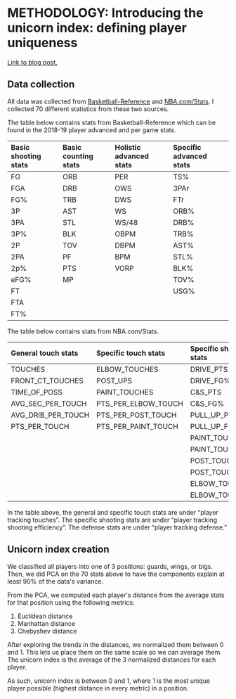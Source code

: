 # METHODOLOGY: Introducing the unicorn index: defining player uniqueness

[Link to blog post.](https://dribbleanalytics.blog/2019/11/unicorn-index)

## Data collection

All data was collected from [Basketball-Reference](http://basketball-reference.com/) and [NBA.com/Stats](https://stats.nba.com/). I collected 70 different statistics from these two sources.

The table below contains stats from Basketball-Reference which can be found in the 2018-19 player advanced and per game stats.

|Basic shooting stats|Basic counting stats|Holistic advanced stats|Specific advanced stats|
:--|:--|:--|:--|
|FG|ORB|PER|TS%|
|FGA|DRB|OWS|3PAr|
|FG%|TRB|DWS|FTr|
|3P|AST|WS|ORB%|
|3PA|STL|WS/48|DRB%|
|3P%|BLK|OBPM|TRB%|
|2P|TOV|DBPM|AST%|
|2PA|PF|BPM|STL%|
|2p%|PTS|VORP|BLK%|
|eFG%|MP||TOV%|
|FT|||USG%|
|FTA||||
|FT%||||

The table below contains stats from NBA.com/Stats.

|General touch stats|Specific touch stats|Specific shooting stats|Defense stats|
:--|:--|:--|:--|
|TOUCHES|ELBOW_TOUCHES|DRIVE_PTS|DFGM|
|FRONT_CT_TOUCHES|POST_UPS|DRIVE_FG%|DFGA|
|TIME_OF_POSS|PAINT_TOUCHES|C&S_PTS|DFG%|
|AVG_SEC_PER_TOUCH|PTS_PER_ELBOW_TOUCH|C&S_FG%| |
|AVG_DRIB_PER_TOUCH|PTS_PER_POST_TOUCH|PULL_UP_PTS| |
|PTS_PER_TOUCH|PTS_PER_PAINT_TOUCH|PULL_UP_FG%| |
|||PAINT_TOUCH_PTS| |
|||PAINT_TOUCH_FG%| |
|||POST_TOUCH_PTS| |
|||POST_TOUCH_FG%| |
|||ELBOW_TOUCH_PTS| |
|||ELBOW_TOUCH_FG%| |

In the table above, the general and specific touch stats are under “player tracking touches”. The specific shooting stats are under “player tracking shooting efficiency”. The defense stats are under “player tracking defense.”

## Unicorn index creation

We classified all players into one of 3 positions: guards, wings, or bigs. Then, we did PCA on the 70 stats above to have the components explain at least 90% of the data's variance.

From the PCA, we computed each player's distance from the average stats for that position using the following metrics:

1. Euclidean distance
2. Manhattan distance
3. Chebyshev distance

After exploring the trends in the distances, we normalized them between 0 and 1. This lets us place them on the same scale so we can average them. The unicorn index is the average of the 3 normalized distances for each player.

As such, unicorn index is between 0 and 1, where 1 is the most unique player possible (highest distance in every metric) in a position.
